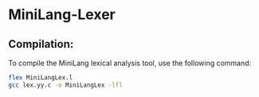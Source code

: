 # MiniLang-Lexer

## Compilation:
To compile the MiniLang lexical analysis tool, use the following command:
```sh
flex MiniLangLex.l
gcc lex.yy.c -o MiniLangLex -lfl
